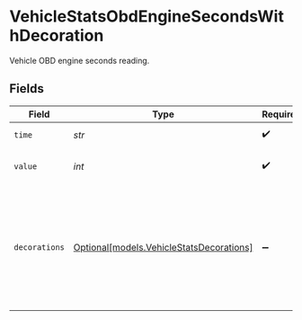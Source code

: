 # VehicleStatsObdEngineSecondsWithDecoration

Vehicle OBD engine seconds reading.


## Fields

| Field                                                                                                                                                                                                                                                                                                                                              | Type                                                                                                                                                                                                                                                                                                                                               | Required                                                                                                                                                                                                                                                                                                                                           | Description                                                                                                                                                                                                                                                                                                                                        | Example                                                                                                                                                                                                                                                                                                                                            |
| -------------------------------------------------------------------------------------------------------------------------------------------------------------------------------------------------------------------------------------------------------------------------------------------------------------------------------------------------- | -------------------------------------------------------------------------------------------------------------------------------------------------------------------------------------------------------------------------------------------------------------------------------------------------------------------------------------------------- | -------------------------------------------------------------------------------------------------------------------------------------------------------------------------------------------------------------------------------------------------------------------------------------------------------------------------------------------------- | -------------------------------------------------------------------------------------------------------------------------------------------------------------------------------------------------------------------------------------------------------------------------------------------------------------------------------------------------- | -------------------------------------------------------------------------------------------------------------------------------------------------------------------------------------------------------------------------------------------------------------------------------------------------------------------------------------------------- |
| `time`                                                                                                                                                                                                                                                                                                                                             | *str*                                                                                                                                                                                                                                                                                                                                              | :heavy_check_mark:                                                                                                                                                                                                                                                                                                                                 | UTC timestamp in RFC 3339 format. Example: `2020-01-27T07:06:25Z`.                                                                                                                                                                                                                                                                                 | 2020-01-27T07:06:25Z                                                                                                                                                                                                                                                                                                                               |
| `value`                                                                                                                                                                                                                                                                                                                                            | *int*                                                                                                                                                                                                                                                                                                                                              | :heavy_check_mark:                                                                                                                                                                                                                                                                                                                                 | Number of seconds the vehicle's engine has been on according to the on-board diagnostics.                                                                                                                                                                                                                                                          | 9723103                                                                                                                                                                                                                                                                                                                                            |
| `decorations`                                                                                                                                                                                                                                                                                                                                      | [Optional[models.VehicleStatsDecorations]](../models/vehiclestatsdecorations.md)                                                                                                                                                                                                                                                                   | :heavy_minus_sign:                                                                                                                                                                                                                                                                                                                                 | Optional decorations to the primary stat event. See [here](doc:decorations) for more details. The example shows the response if you were to submit `decorations=engineStates&obdEngineSeconds` to the query parameter:<br/><br/>```json<br/>"decorations":{<br/>  "engineStates": {<br/>    "value": "Off"<br/>  },<br/>  "obdEngineSeconds": {<br/>    "value": 9723103<br/>  }<br/>}<br/>``` |                                                                                                                                                                                                                                                                                                                                                    |